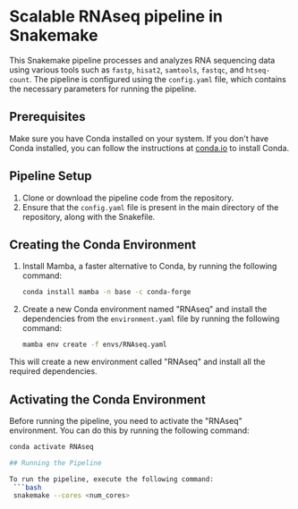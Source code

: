 # Scalable RNAseq pipeline in Snakemake

This Snakemake pipeline processes and analyzes RNA sequencing data using various tools such as `fastp`, `hisat2`, `samtools`, `fastqc`, and `htseq-count`. The pipeline is configured using the `config.yaml` file, which contains the necessary parameters for running the pipeline.

## Prerequisites

Make sure you have Conda installed on your system. If you don't have Conda installed, you can follow the instructions at [conda.io](https://conda.io/projects/conda/en/latest/user-guide/install/) to install Conda.

## Pipeline Setup

1. Clone or download the pipeline code from the repository.
2. Ensure that the `config.yaml` file is present in the main directory of the repository, along with the Snakefile.

## Creating the Conda Environment

1. Install Mamba, a faster alternative to Conda, by running the following command:
   ```bash
   conda install mamba -n base -c conda-forge
2. Create a new Conda environment named "RNAseq" and install the dependencies from the `environment.yaml` file by running the following command:
   ```bash
   mamba env create -f envs/RNAseq.yaml
   
This will create a new environment called "RNAseq" and install all the required dependencies.

## Activating the Conda Environment

Before running the pipeline, you need to activate the "RNAseq" environment. You can do this by running the following command:

   ```bash
   conda activate RNAseq

## Running the Pipeline

To run the pipeline, execute the following command:
    ```bash
    snakemake --cores <num_cores>
